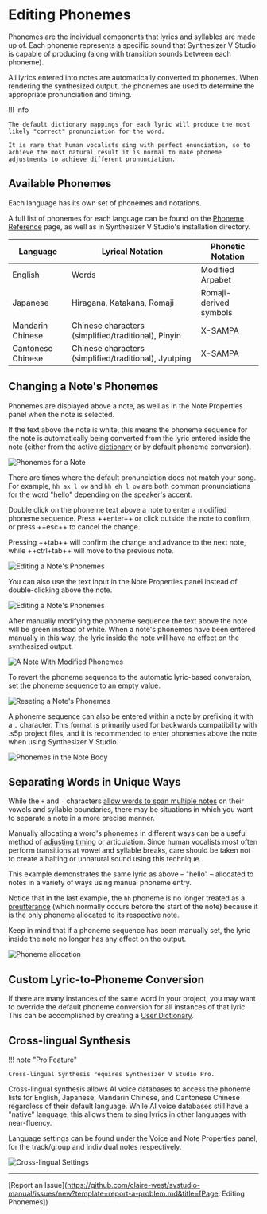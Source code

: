 # Editing Phonemes

Phonemes are the individual components that lyrics and syllables are made up of. Each phoneme represents a specific sound that Synthesizer V Studio is capable of producing (along with transition sounds between each phoneme).

All lyrics entered into notes are automatically converted to phonemes. When rendering the synthesized output, the phonemes are used to determine the appropriate pronunciation and timing.

!!! info

    The default dictionary mappings for each lyric will produce the most likely "correct" pronunciation for the word.

    It is rare that human vocalists sing with perfect enunciation, so to achieve the most natural result it is normal to make phoneme adjustments to achieve different pronunciation.

## Available Phonemes

Each language has its own set of phonemes and notations.

A full list of phonemes for each language can be found on the [Phoneme Reference](../phonemes.md) page, as well as in Synthesizer V Studio's installation directory.

|Language|Lyrical Notation|Phonetic Notation|
|---|---|---|
|English|Words|Modified Arpabet|
|Japanese|Hiragana, Katakana, Romaji|Romaji-derived symbols|
|Mandarin Chinese|Chinese characters (simplified/traditional), Pinyin|X-SAMPA|
|Cantonese Chinese|Chinese characters (simplified/traditional), Jyutping|X-SAMPA|

## Changing a Note's Phonemes

Phonemes are displayed above a note, as well as in the Note Properties panel when the note is selected.

If the text above the note is white, this means the phoneme sequence for the note is automatically being converted from the lyric entered inside the note (either from the active [dictionary](../advanced/user-dictionaries.md) or by default phoneme conversion).

![Phonemes for a Note](../img/note-properties/phonemes.png)

There are times where the default pronunciation does not match your song. For example, `hh ax l ow` and `hh eh l ow` are both common pronunciations for the word "hello" depending on the speaker's accent.

Double click on the phoneme text above a note to enter a modified phoneme sequence. Press ++enter++ or click outside the note to confirm, or press ++esc++ to cancel the change.

Pressing ++tab++ will confirm the change and advance to the next note, while ++ctrl+tab++ will move to the previous note.

![Editing a Note's Phonemes](../img/note-properties/phoneme-editing.png)

You can also use the text input in the Note Properties panel instead of double-clicking above the note.

![Editing a Note's Phonemes](../img/note-properties/phoneme-editing-2.png)

After manually modifying the phoneme sequence the text above the note will be green instead of white. When a note's phonemes have been entered manually in this way, the lyric inside the note will have no effect on the synthesized output.

![A Note With Modified Phonemes](../img/note-properties/phoneme-edited.png)

To revert the phoneme sequence to the automatic lyric-based conversion, set the phoneme sequence to an empty value.

![Reseting a Note's Phonemes](../img/note-properties/phoneme-reset.png)

A phoneme sequence can also be entered within a note by prefixing it with a `.` character. This format is primarily used for backwards compatibility with .s5p project files, and it is recommended to enter phonemes above the note when using Synthesizer V Studio.

![Phonemes in the Note Body](../img/note-properties/phonemes-in-note.png)

## Separating Words in Unique Ways

While the `+` and `-` characters [allow words to span multiple notes](../quickstart/entering-lyrics.md) on their vowels and  syllable boundaries, there may be situations in which you want to separate a note in a more precise manner.

Manually allocating a word's phonemes in different ways can be a useful method of [adjusting timing](note-and-phoneme-timing.md#more-precise-timing-adjustments) or articulation. Since human vocalists most often perform transitions at vowel and syllable breaks, care should be taken not to create a halting or unnatural sound using this technique.

This example demonstrates the same lyric as above – "hello" – allocated to notes in a variety of ways using manual phoneme entry.

Notice that in the last example, the `hh` phoneme is no longer treated as a [preutterance](note-and-phoneme-timing.md#note-offset) (which normally occurs before the start of the note) because it is the only phoneme allocated to its respective note.

Keep in mind that if a phoneme sequence has been manually set, the lyric inside the note no longer has any effect on the output.

![Phoneme allocation](../img/note-properties/phoneme-allocation.png)

## Custom Lyric-to-Phoneme Conversion

If there are many instances of the same word in your project, you may want to override the default phoneme conversion for all instances of that lyric. This can be accomplished by creating a [User Dictionary](../advanced/user-dictionaries.md).

## Cross-lingual Synthesis

!!! note "Pro Feature"

    Cross-lingual Synthesis requires Synthesizer V Studio Pro.

Cross-lingual synthesis allows AI voice databases to access the phoneme lists for English, Japanese, Mandarin Chinese, and Cantonese Chinese regardless of their default language. While AI voice databases still have a "native" language, this allows them to sing lyrics in other languages with near-fluency.

Language settings can be found under the Voice and Note Properties panel, for the track/group and individual notes respectively.

![Cross-lingual Settings](../img/ai-functions/cross-lingual.png)

---

[Report an Issue](https://github.com/claire-west/svstudio-manual/issues/new?template=report-a-problem.md&title=[Page: Editing Phonemes])